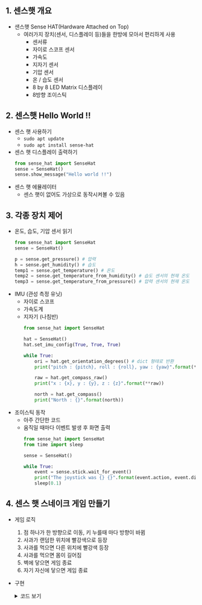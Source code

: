 ## 1. 센스햇 개요
* 샌스햇 Sense HAT(Hardware Attached on Top)
  * 여러가지 장치(센서, 디스플레이 등)들을 한방에 모아서 편리하게 사용
    * 센서류
    * 자이로 스코프 센서
    * 가속도
    * 지자기 센서
    * 기압 센서
    * 온 / 습도 센서
    * 8 by 8 LED Matrix 디스플레이
    * 8방향 조이스틱
## 2. 센스햇 Hello World !!
* 센스 햇 사용하기
  * `sudo apt update`
  * `sudo apt install sense-hat`
* 센스 햇 디스플레이 출력하기
    ```python
    from sense_hat import SenseHat
    sense = SenseHat()
    sense.show_message("Hello world !!")
    ```
* 센스 햇 에뮬레이터
  * 센스 햇이 없어도 가상으로 동작시켜볼 수 있음
## 3. 각종 장치 제어
* 온도, 습도, 기압 센서 읽기
    ```python
    from sense_hat import SenseHat
    sense = SenseHat()

    p = sense.get_pressure() # 압력
    h = sense.get_humidity() # 습도
    temp1 = sense.get_temperature() # 온도
    temp2 = sense.get_temperature_from_humidity() # 습도 센서의 현재 온도
    temp3 = sense.get_temperature_from_pressure() # 압력 센서의 현재 온도
    ```
* IMU (관성 측정 유닛)
  * 자이로 스코프
  * 가속도계
  * 지자기 (나침반)
    ```python
    from sense_hat import SenseHat

    hat = SenseHat()
    hat.set_imu_config(True, True, True)

    while True:
        ori = hat.get_orientation_degrees() # dict 형태로 반환
        print("pitch : {pitch}, roll : {roll}, yaw : {yaw}".format(**ori))

        raw = hat.get_compass_raw()
        print("x : {x}, y : {y}, z : {z}".format(**raw))

        north = hat.get_compass()
        print("North : {}".format(north))
    ```
* 조이스틱 동작
  * 아주 간단한 코드
  * 움직일 때마다 이벤트 발생 후 화면 출력
    ```python
    from sense_hat import SenseHat
    from time import sleep

    sense = SenseHat()

    while True:
        event = sense.stick.wait_for_event()
        print("The joystick was {} {}".format(event.action, event.direction))
        sleep(0.1)
    ```
## 4. 센스 햇 스네이크 게임 만들기
* 게임 로직
  1. 점 하나가 한 방향으로 이동, 키 누를때 마다 방향이 바뀜
  2. 사과가 랜덤한 위치에 빨강색으로 등장
  3. 사과를 먹으면 다른 위치에 빨강색 등장
  4. 사과를 먹으면 몸이 길어짐
  5. 벽에 닿으면 게임 종료
  6. 자기 자신에 닿으면 게임 종료
* 구현
  <details>
  <summary>코드 보기</summary>
  <div markdown="1">
     
  ```python
  from sense_hat import SenseHat
  from time import sleep
  from collections import deque
  from random import randint

  snake = deque()
  bang = 'up'
  hat = SenseHat()
  apple = True
  a_x = -1
  a_y = -1

  def update_screen():
      print_snake(3)
      
  def move_dot(event):
      global bang
      if event.action in ('pressed', 'held'):
          if event.direction == 'up':
              print('up')
              bang = 'up'
          if event.direction == 'down':
              print('down')
              bang = 'down'
          if event.direction == 'left':
              print('left')
              bang = 'left'
          if event.direction == 'right':
              print('right')
              bang = 'right'
          
  def gogo():
      global snake, apple
      h_x = snake[len(snake) - 1][0] # head_pos
      h_y = snake[len(snake) - 1][1] 
      
      if bang == 'up': 
          n_x = h_x 
          n_y = h_y - 1
      elif bang == 'down':
          n_x = h_x 
          n_y = h_y + 1
      elif bang == 'left':
          n_x = h_x - 1
          n_y = h_y
      else: # right
          n_x = h_x + 1
          n_y = h_y 
      if n_x < 0 or n_x >=8 or n_y < 0 or n_y >= 8:
          end_game()
      if (n_x, n_y) in snake:
          end_game()
      print(n_x, n_y)
      snake.append((n_x,n_y))
      if n_x == a_x and n_y == a_y:
          apple = True
          return
      r_x, r_y = snake.popleft()
      hat.set_pixel(r_x, r_y, 0, 0, 0)


  def print_snake(color):
      if color == 1:
          for i in snake:
              hat.set_pixel(i[0], i[1], 255, 0, 0)
      elif color == 2:
          for i in snake:
              hat.set_pixel(i[0], i[1], 255, 255, 0)
      elif color == 3:
          for i in snake:
              hat.set_pixel(i[0], i[1], 255, 255, 255)
      else:
          for i in snake:
              hat.set_pixel(i[0], i[1], 0, 0, 0)

  def end_game():
      print_snake(1)
      sleep(0.5)
      print_snake(0)
      sleep(0.5)
      print_snake(1)
      sleep(0.5)
      print_snake(0)
      #hat.show_message("GAME OVER")
      hat.clear()
      exit(0)

  def create_apple():
      print("crate_apple")
      global apple, a_x, a_y, snake
      while True:
          a_x = randint(0, 7)
          a_y = randint(0, 7)
          if (a_x, a_y) not in snake:
              break
      hat.set_pixel(a_x, a_y, 255, 0, 0)
      apple = False;
          
          

  if __name__ == '__main__':
      hat.clear()
      update_screen()
      cnt = 0
      snake.append((4,4))
      while True:
          cnt += 1
          for event in hat.stick.get_events():
              move_dot(event)
              update_screen()
          
          if cnt == 100000:
              gogo()
              cnt = 0
              update_screen()
          if apple:
              create_apple()

  ```

  </div>
  </details>
